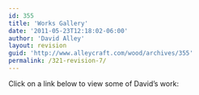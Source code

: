 ```yaml
---
id: 355
title: 'Works Gallery'
date: '2011-05-23T12:18:02-06:00'
author: 'David Alley'
layout: revision
guid: 'http://www.alleycraft.com/wood/archives/355'
permalink: /321-revision-7/
---
```


Click on a link below to view some of David’s work:

<div class="category-thumbnail-list"></div>